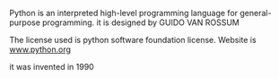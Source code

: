 Python is an interpreted high-level programming language for general-purpose programming.
it is designed by GUIDO VAN ROSSUM

The license used is python software foundation license.
Website is www.python.org

it was invented in 1990
